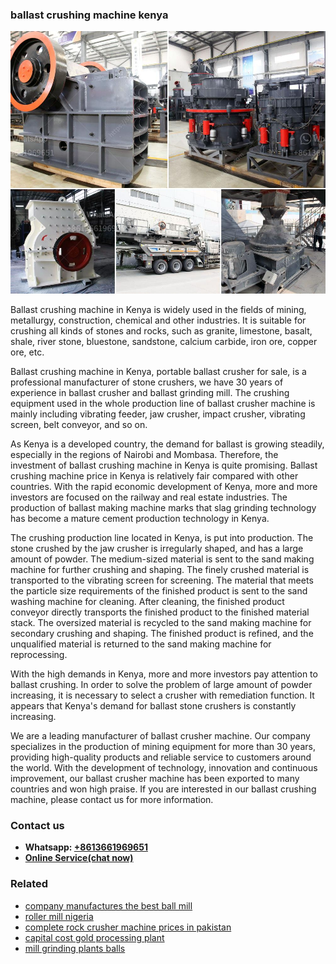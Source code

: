 <h3>ballast crushing machine kenya</h3><img src='1704791243.jpg' alt=''><p>Ballast crushing machine in Kenya is widely used in the fields of mining, metallurgy, construction, chemical and other industries. It is suitable for crushing all kinds of stones and rocks, such as granite, limestone, basalt, shale, river stone, bluestone, sandstone, calcium carbide, iron ore, copper ore, etc.</p><p>Ballast crushing machine in Kenya, portable ballast crusher for sale, is a professional manufacturer of stone crushers, we have 30 years of experience in ballast crusher and ballast grinding mill. The crushing equipment used in the whole production line of ballast crusher machine is mainly including vibrating feeder, jaw crusher, impact crusher, vibrating screen, belt conveyor, and so on.</p><p>As Kenya is a developed country, the demand for ballast is growing steadily, especially in the regions of Nairobi and Mombasa. Therefore, the investment of ballast crushing machine in Kenya is quite promising. Ballast crushing machine price in Kenya is relatively fair compared with other countries. With the rapid economic development of Kenya, more and more investors are focused on the railway and real estate industries. The production of ballast making machine marks that slag grinding technology has become a mature cement production technology in Kenya.</p><p>The crushing production line located in Kenya, is put into production. The stone crushed by the jaw crusher is irregularly shaped, and has a large amount of powder. The medium-sized material is sent to the sand making machine for further crushing and shaping. The finely crushed material is transported to the vibrating screen for screening. The material that meets the particle size requirements of the finished product is sent to the sand washing machine for cleaning. After cleaning, the finished product conveyor directly transports the finished product to the finished material stack. The oversized material is recycled to the sand making machine for secondary crushing and shaping. The finished product is refined, and the unqualified material is returned to the sand making machine for reprocessing.</p><p>With the high demands in Kenya, more and more investors pay attention to ballast crushing. In order to solve the problem of large amount of powder increasing, it is necessary to select a crusher with remediation function. It appears that Kenya's demand for ballast stone crushers is constantly increasing.</p><p>We are a leading manufacturer of ballast crusher machine. Our company specializes in the production of mining equipment for more than 30 years, providing high-quality products and reliable service to customers around the world. With the development of technology, innovation and continuous improvement, our ballast crusher machine has been exported to many countries and won high praise. If you are interested in our ballast crushing machine, please contact us for more information.</p><h3>Contact us</h3><ul><li><strong>Whatsapp:&nbsp;<a href="https://wa.me/8613661969651">+8613661969651</a></strong></li><li><a href="https://swt.shibang-china.com/?git&amp;zhl&amp;ballast crushing machine kenya"><strong>Online Service(chat now)</strong></a></li></ul><h3>Related</h3><ul><li><a href='company manufactures the best ball mill.md'>company manufactures the best ball mill</a></li><li><a href='roller mill nigeria.md'>roller mill nigeria</a></li><li><a href='complete rock crusher machine prices in pakistan.md'>complete rock crusher machine prices in pakistan</a></li><li><a href='capital cost gold processing plant.md'>capital cost gold processing plant</a></li><li><a href='mill grinding plants balls.md'>mill grinding plants balls</a></li></ul>
